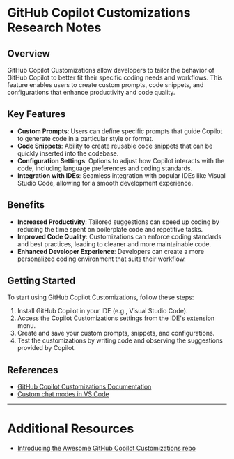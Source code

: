 # GitHub Copilot Customizations Research Notes

## Overview
GitHub Copilot Customizations allow developers to tailor the behavior of GitHub Copilot to better
fit their specific coding needs and workflows. This feature enables users to create custom prompts, code snippets, and configurations that enhance productivity and code quality.

## Key Features
- **Custom Prompts**: Users can define specific prompts that guide Copilot to generate code in a particular style or format.
- **Code Snippets**: Ability to create reusable code snippets that can be quickly inserted into the codebase.
- **Configuration Settings**: Options to adjust how Copilot interacts with the code, including language preferences and coding standards.
- **Integration with IDEs**: Seamless integration with popular IDEs like Visual Studio Code, allowing for a smooth development experience.
## Benefits
- **Increased Productivity**: Tailored suggestions can speed up coding by reducing the time spent on boilerplate code and repetitive tasks.
- **Improved Code Quality**: Customizations can enforce coding standards and best practices, leading to cleaner and more maintainable code.
- **Enhanced Developer Experience**: Developers can create a more personalized coding environment that suits their workflow.
## Getting Started
To start using GitHub Copilot Customizations, follow these steps:
1. Install GitHub Copilot in your IDE (e.g., Visual Studio Code).
2. Access the Copilot Customizations settings from the IDE's extension menu.
3. Create and save your custom prompts, snippets, and configurations.
4. Test the customizations by writing code and observing the suggestions provided by Copilot.
## References
- [GitHub Copilot Customizations Documentation](https://docs.github.com/en/copilot/customizations)
- [Custom chat modes in VS Code](https://code.visualstudio.com/docs/copilot/customization/custom-chat-modes)

---

# Additional Resources
- [Introducing the Awesome GitHub Copilot Customizations repo](https://developer.microsoft.com/blog/introducing-awesome-github-copilot-customizations-repo)